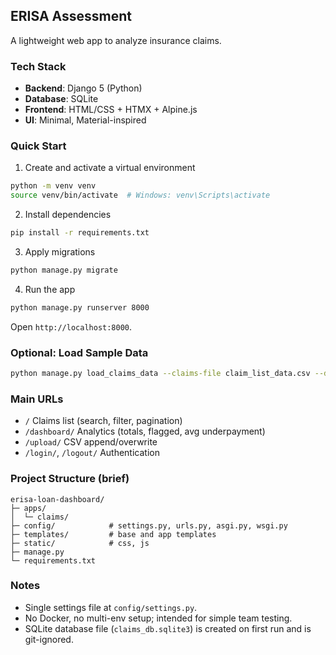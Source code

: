 ## ERISA Assessment

A lightweight web app to analyze insurance claims.

### Tech Stack
- **Backend**: Django 5 (Python)
- **Database**: SQLite
- **Frontend**: HTML/CSS + HTMX + Alpine.js
- **UI**: Minimal, Material-inspired

### Quick Start
1) Create and activate a virtual environment
```bash
python -m venv venv
source venv/bin/activate  # Windows: venv\Scripts\activate
```
2) Install dependencies
```bash
pip install -r requirements.txt
```
3) Apply migrations
```bash
python manage.py migrate
```
4) Run the app
```bash
python manage.py runserver 8000
```
Open `http://localhost:8000`.

### Optional: Load Sample Data
```bash
python manage.py load_claims_data --claims-file claim_list_data.csv --details-file claim_detail_data.csv
```

### Main URLs
- `/` Claims list (search, filter, pagination)
- `/dashboard/` Analytics (totals, flagged, avg underpayment)
- `/upload/` CSV append/overwrite
- `/login/`, `/logout/` Authentication

### Project Structure (brief)
```
erisa-loan-dashboard/
├─ apps/
│  └─ claims/
├─ config/            # settings.py, urls.py, asgi.py, wsgi.py
├─ templates/         # base and app templates
├─ static/            # css, js
├─ manage.py
└─ requirements.txt
```

### Notes
- Single settings file at `config/settings.py`.
- No Docker, no multi-env setup; intended for simple team testing.
- SQLite database file (`claims_db.sqlite3`) is created on first run and is git-ignored.